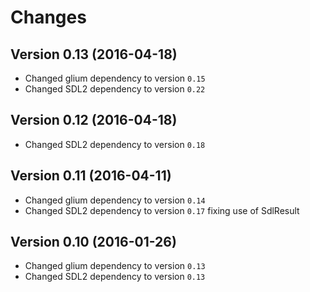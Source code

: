 # Changes

## Version 0.13 (2016-04-18)
- Changed glium dependency to version `0.15`
- Changed SDL2 dependency to version `0.22`

## Version 0.12 (2016-04-18)
- Changed SDL2 dependency to version `0.18`

## Version 0.11 (2016-04-11)
- Changed glium dependency to version `0.14`
- Changed SDL2 dependency to version `0.17` fixing use of SdlResult

## Version 0.10 (2016-01-26)
- Changed glium dependency to version `0.13`
- Changed SDL2 dependency to version `0.13`
